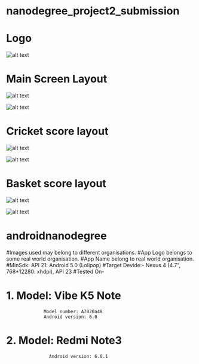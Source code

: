 # nanodegree_project2_submission
# Logo 
![alt text](screenshot/scorelogo.png "Description goes here")

# Main Screen Layout
![alt text](screenshot/mainscreen_p.jpeg "Description goes here")

![alt text](screenshot/mainscreen.jpeg "Description goes here")

# Cricket score layout
![alt text](screenshot/cricket.PNG "Description goes here")

![alt text](screenshot/cricket_p.jpeg "Description goes here")

# Basket score layout
![alt text](screenshot/basket.PNG "Description goes here")

![alt text](screenshot/basketball_p.jpeg "Description goes here")



# androidnanodegree
#Images used may belong to different organisations.
#App Logo belongs to some real world organisation.
#App Name belong to real world organisation.
#MinSdk: API 21: Android 5.0 (Lolipop)
#Target Devide:- Nexus 4 (4.7", 768*12280: xhdpi), API 23
#Tested On-
#         1. Model: Vibe K5 Note
                  Model number: A7020a48
                  Android version: 6.0
          
#          2. Model: Redmi Note3 
                    Android version: 6.0.1
